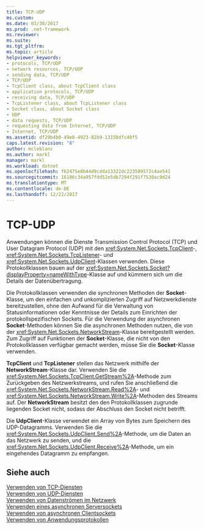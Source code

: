 ```yaml
---
title: TCP-UDP
ms.custom: 
ms.date: 03/30/2017
ms.prod: .net-framework
ms.reviewer: 
ms.suite: 
ms.tgt_pltfrm: 
ms.topic: article
helpviewer_keywords:
- protocols, TCP/UDP
- network resources, TCP/UDP
- sending data, TCP/UDP
- TCP/UDP
- TcpClient class, about TcpClient class
- application protocols, TCP/UDP
- receiving data, TCP/UDP
- TcpListener class, about TcpListener class
- Socket class, about Socket class
- UDP
- data requests, TCP/UDP
- requesting data from Internet, TCP/UDP
- Internet, TCP/UDP
ms.assetid: df29b4b0-49e8-4923-82b9-13150dfc40f5
caps.latest.revision: "8"
author: mcleblanc
ms.author: markl
manager: markl
ms.workload: dotnet
ms.openlocfilehash: f62475e8b44d9cdda13322dc223509572c4ae541
ms.sourcegitcommit: 16186c34a957fdd52e5db7294f291f7530ac9d24
ms.translationtype: MT
ms.contentlocale: de-DE
ms.lasthandoff: 12/22/2017
---
```

# <a name="tcp-udp"></a>TCP-UDP
Anwendungen können die Dienste Transmission Control Protocol (TCP) und User Datagram Protocol (UDP) mit den <xref:System.Net.Sockets.TcpClient>-, <xref:System.Net.Sockets.TcpListener>- und <xref:System.Net.Sockets.UdpClient>-Klassen verwenden. Diese Protokollklassen bauen auf der <xref:System.Net.Sockets.Socket?displayProperty=nameWithType>-Klasse auf und kümmern sich um die Details der Datenübertragung.  
  
 Die Protokollklassen verwenden die synchronen Methoden der **Socket**-Klasse, um den einfachen und unkomplizierten Zugriff auf Netzwerkdienste bereitzustellen, ohne den Aufwand für die Verwaltung von Statusinformationen oder Kenntnisse der Details zum Einrichten der protokollspezifischen Sockets. Für die Verwendung der asynchronen **Socket**-Methoden können Sie die asynchronen Methoden nutzen, die von der <xref:System.Net.Sockets.NetworkStream>-Klasse bereitgestellt werden. Zum Zugriff auf Funktionen der **Socket**-Klasse, die nicht von den Protokollklassen verfügbar gemacht werden, müsse Sie die **Socket**-Klasse verwenden.  
  
 **TcpClient** und **TcpListener** stellen das Netzwerk mithilfe der **NetworkStream**-Klasse dar. Verwenden Sie die <xref:System.Net.Sockets.TcpClient.GetStream%2A>-Methode zum Zurückgeben des Netzwerkstreams, und rufen Sie anschließend die <xref:System.Net.Sockets.NetworkStream.Read%2A>- und <xref:System.Net.Sockets.NetworkStream.Write%2A>-Methoden des Streams auf. Der **NetworkStream** besitzt den den Protokollklassen zugrunde liegenden Socket nicht, sodass der Abschluss den Socket nicht betrifft.  
  
 Die **UdpClient**-Klasse verwendet ein Array von Bytes zum Speichern des UDP-Datagramms. Verwenden Sie die <xref:System.Net.Sockets.UdpClient.Send%2A>-Methode, um die Daten an das Netzwerk zu senden, und die <xref:System.Net.Sockets.UdpClient.Receive%2A>-Methode, um ein eingehendes Datagramm zu empfangen.  
  
## <a name="see-also"></a>Siehe auch  
 [Verwenden von TCP-Diensten](../../../docs/framework/network-programming/using-tcp-services.md)  
 [Verwenden von UDP-Diensten](../../../docs/framework/network-programming/using-udp-services.md)  
 [Verwenden von Datenströmen im Netzwerk](../../../docs/framework/network-programming/using-streams-on-the-network.md)  
 [Verwenden eines asynchronen Serversockets](../../../docs/framework/network-programming/using-an-asynchronous-server-socket.md)  
 [Verwenden von asynchronen Clientsockets](../../../docs/framework/network-programming/using-an-asynchronous-client-socket.md)  
 [Verwenden von Anwendungsprotokollen](../../../docs/framework/network-programming/using-application-protocols.md)
